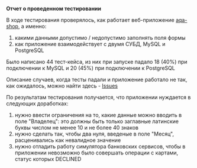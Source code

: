 **Отчет о проведенном тестировании**

В ходе тестирования проверялось, как работает веб-приложение [aqa-shop](https://github.com/netology-code/qa-diploma/blob/master/aqa-shop.jar), а именно:
1) какими данными допустимо / недопустимо заполнять поля формы
2) как приложение взаимодействует с двумя СУБД, MySQL и PostgreSQL 

Было написано 44 тест-кейса, из них при запуске падало 18 (40%) при подключении к MySQL и 20 (45%) при подключении к PostgreSQL

Описание случаев, когда тесты падали и приложение работало не так, как ожидалось, можно найти здесь - [Issues](https://github.com/pullulus/diploma/issues)

По результатам тестирования получается, что приложении нуждается в следующих доработках:

1. нужно ввести ограничения на то, какие данные можно вводить в поле "Владелец": это должны быть только заглавные латинские буквы числом не менее 10 и не более 40 знаков
2. нужно сделать так, чтобы два нуля, введеные в поле "Месяц", расценивались как невалидное значение
3. нужно отладить работу симулятора банковских сервисов, чтобы в приложении невозможно было совершать операции с картами, статус которых DECLINED
